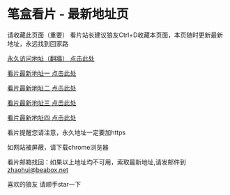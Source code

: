 # 笔盒看片 - 最新地址页

请收藏此页面（重要）
看片站长建议狼友Ctrl+D收藏本页面，本页随时更新最新地址，永远找到回家路

[永久访问地址（翻牆） 点击此处](https://beabox.net/)

[看片最新地址一 点击此处](https://vp9v5wcdsr.wiki)

[看片最新地址二 点击此处](https://4pcms9fgvb4u.wiki)

[看片最新地址三 点击此处](https://w8zdvm0qbf.wiki)

[看片最新地址四 点击此处](https://w8zdvm0qbf.wiki)

看片提醒您请注意，永久地址一定要加https

如网站被屏蔽，请下载chrome浏览器

看片邮箱找回：如果以上地址均不可用，索取最新地址,请发邮件到 zhaohui@beabox.net

喜欢的狼友 请顺手star一下